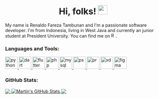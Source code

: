 <h1 align="center">Hi, folks! <img src="https://raw.githubusercontent.com/MartinHeinz/MartinHeinz/master/wave.gif" width="30px"></h1> 

<p align="left">My name is Renaldo Fareza Tambunan and I'm a passionate software developer. I'm from Indonesia, living in West Java and currently an junior student at President University. You can find me on <a href="linkedin.com/in/renaldo-fareza-tambunan" target="blank"><img src="https://upload.wikimedia.org/wikipedia/commons/thumb/c/ca/LinkedIn_logo_initials.png/768px-LinkedIn_logo_initials.png" alt="Renaldo Fareza Tambunan" width="15" heigth="15"/></a>.</p>

<h3 align="left">Languages and Tools:</h3>
<p align="left">
<a href="https://www.python.org/" target="_blank"> 
<img src="https://upload.wikimedia.org/wikipedia/commons/thumb/c/c3/Python-logo-notext.svg/1200px-Python-logo-notext.svg.png" alt="python" width="40" height="40"/> 
</a> 
<a href="https://dart.dev" target="_blank"> 
<img src="https://www.vectorlogo.zone/logos/dartlang/dartlang-icon.svg" alt="dart" width="40" height="40"/> 
</a> 
<a href="https://flutter.dev" target="_blank"> 
<img src="https://www.vectorlogo.zone/logos/flutterio/flutterio-icon.svg" alt="flutter" width="40" height="40"/> 
</a>
<a href="https://www.php.net/" target="_blank"> 
<img src="https://upload.wikimedia.org/wikipedia/commons/thumb/2/27/PHP-logo.svg/1067px-PHP-logo.svg.png" alt="php"  height="40"/> 
</a>
<a href="https://www.mysql.com/" target="_blank"> 
<img src="https://www.logo.wine/a/logo/MySQL/MySQL-Logo.wine.svg" alt="mysql" height="40"/> 
</a> 
<a href="https://www.adobe.com/products/photoshop.html" target="_blank"> 
<img src="https://www.adobe.com/content/dam/acom/one-console/icons_rebrand/ps_appicon.svg" alt="ps" width="40" height="40"/> 
</a>
<a href="https://www.adobe.com/products/premiere.html" target="_blank"> 
<img src="https://www.adobe.com/content/dam/cct/creativecloud/business/teams/free-trial-new/desktop_premiere.svg" alt="pr" width="40" height="40"/> 
</a>
<a href="https://www.adobe.com/products/xd.html" target="_blank"> 
<img src="https://www.adobe.com/content/dam/shared/images/product-icons/svg/xd.svg" alt="xd" width="40" height="40"/> 
</a>
<a href="https://www.figma.com/community/explore" target="_blank"> 
<img src="https://i.pinimg.com/originals/17/06/c9/1706c9f16bd08eb5e03f1df3e0a94a1c.png" alt="figma" width="40" height="40"/> 
</a>
</p>

<h3 align="left">GitHub Stats:</h3>
<a href="https://github.com/RenaldoFrz/RenaldoFrz">
  <img align="center" src="https://github-readme-stats.vercel.app/api/top-langs/?username=Renaldofrz&hide=html,tex&title_color=ffffff&text_color=c9cacc&icon_color=2bbc8a&bg_color=1d1f21&langs_count=3" />
</a>
<a href="https://github.com/RenaldoFrz/RenaldoFrz">
  <img align="center" src="https://github-readme-stats.vercel.app/api?username=Renaldofrz&show_icons=true&line_height=27&count_private=true&title_color=ffffff&text_color=c9cacc&icon_color=2bbc8a&bg_color=1d1f21" alt="Martin's GitHub Stats" />
</a>
<a href="https://github.com/RenaldoFrz/flutter_iTalase">
  <img align="center" src="https://github-readme-stats.vercel.app/api/pin/?username=Renaldofrz&repo=flutter_iTalase&title_color=ffffff&text_color=c9cacc&icon_color=2bbc8a&bg_color=1d1f21" />
</a>
<!--
**RenaldoFrz/RenaldoFrz** is a ✨ _special_ ✨ repository because its `README.md` (this file) appears on your GitHub profile.

Here are some ideas to get you started:

- 🔭 I’m currently working on ...
- 🌱 I’m currently learning ...
- 👯 I’m looking to collaborate on ...
- 🤔 I’m looking for help with ...
- 💬 Ask me about ...
- 📫 How to reach me: ...
- 😄 Pronouns: ...
- ⚡ Fun fact: ...
-->
